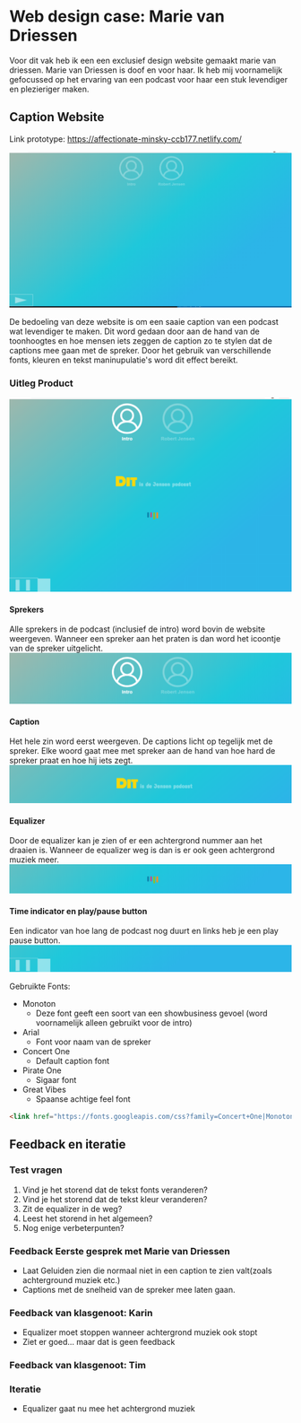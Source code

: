 # Web design case: Marie van Driessen
Voor dit vak heb ik een een exclusief design website gemaakt marie van driessen. Marie van Driessen is doof en voor haar. Ik heb mij voornamelijk gefocussed op het ervaring van een podcast voor haar een stuk levendiger en plezieriger maken. 

## Caption Website
Link prototype: https://affectionate-minsky-ccb177.netlify.com/

![home page](./img/readme/landingpage.png)

De bedoeling van deze website is om een saaie caption van een podcast wat levendiger te maken. Dit word gedaan door aan de hand van de toonhoogtes en hoe mensen iets zeggen de caption zo te stylen dat de captions mee gaan met de spreker. Door het gebruik van verschillende fonts, kleuren en tekst maninupulatie's word dit effect bereikt. 

### Uitleg Product
![caption](./img/readme/caption_started.png)
#### Sprekers
Alle sprekers in de podcast (inclusief de intro) word bovin de website weergeven. Wanneer een spreker aan het praten is dan word het icoontje van de spreker uitgelicht.
![caption](./img/readme/sprekers.png)
#### Caption
Het hele zin word eerst weergeven. De captions licht op tegelijk met de spreker. Elke woord gaat mee met spreker aan de hand van hoe hard de spreker praat en hoe hij iets zegt.
![caption](./img/readme/caption_zelf.png)
#### Equalizer
Door de equalizer kan je zien of er een achtergrond nummer aan het draaien is. Wanneer de equalizer weg is dan is er ook geen achtergrond muziek meer.
![caption](./img/readme/equalizer.png)
#### Time indicator en play/pause button
Een indicator van hoe lang de podcast nog duurt en links heb je een play pause button.
![caption](./img/readme/play_pause.png)


Gebruikte Fonts:
*   Monoton
    *   Deze font geeft een soort van een showbusiness gevoel (word voornamelijk alleen gebruikt voor de intro)
*   Arial
    *   Font voor naam van de spreker
*   Concert One
    *   Default caption font
*   Pirate One
    *   Sigaar font
*   Great Vibes   
    *   Spaanse achtige feel font

```html
<link href="https://fonts.googleapis.com/css?family=Concert+One|Monoton|Pirata+One|Great+Vibes&display=swap" rel="stylesheet">
```

## Feedback en iteratie
### Test vragen
1.  Vind je het storend dat de tekst fonts veranderen?
2.  Vind je het storend dat de tekst kleur veranderen?
3.  Zit de equalizer in de weg?
4.  Leest het storend in het algemeen?
5.  Nog enige verbeterpunten?

### Feedback Eerste gesprek met Marie van Driessen
*   Laat Geluiden zien die normaal niet in een caption te zien valt(zoals achterground muziek etc.)
*   Captions met de snelheid van de spreker mee laten gaan.

### Feedback van klasgenoot: Karin
*   Equalizer moet stoppen wanneer achtergrond muziek ook stopt
*   Ziet er goed... maar dat is geen feedback

### Feedback van klasgenoot: Tim

### Iteratie
*   Equalizer gaat nu mee het achtergrond muziek